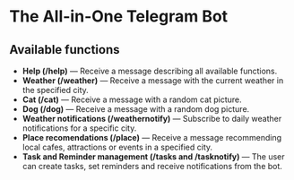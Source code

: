 # **The All-in-One Telegram Bot**

## Available functions

- **Help (/help)** — Receive a message describing all available functions.
- **Weather (/weather)** — Receive a message with the current weather in the specified city.
- **Cat (/cat)** — Receive a message with a random cat picture.
- **Dog (/dog)** — Receive a message with a random dog picture.
- **Weather notifications (/weathernotify)** — Subscribe to daily weather notifications for a specific city.
- **Place recomendations (/place)** — Receive a message recommending local cafes, attractions or events in a specified city.
- **Task and Reminder management (/tasks and /tasknotify)** — The user can create tasks, set reminders and receive notifications from the bot.

